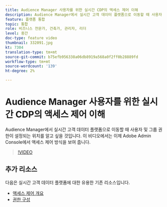 ```yaml
---
title: Audience Manager 사용자를 위한 실시간 CDP의 액세스 제어 이해
description: Audience Manager에서 실시간 고객 데이터 플랫폼으로 이동할 때 사용자 및 그룹 권한이 설정되는 위치를 알고 싶을 것입니다. 이 비디오에서는 이제 Adobe Admin Console에서 액세스 제어 방식을 보여 줍니다.
feature: 플랫폼 통합
topic: 통합
role: 비즈니스 전문가, 건축가, 관리자, 리더
level: 중간
doc-type: feature video
thumbnail: 332091.jpg
kt: 7304
translation-type: tm+mt
source-git-commit: b75efb956338a06db8919a568a0f2ff0b28889fd
workflow-type: tm+mt
source-wordcount: '139'
ht-degree: 2%

---
```



# Audience Manager 사용자를 위한 실시간 CDP의 액세스 제어 이해

Audience Manager에서 실시간 고객 데이터 플랫폼으로 이동할 때 사용자 및 그룹 권한이 설정되는 위치를 알고 싶을 것입니다. 이 비디오에서는 이제 Adobe Admin Console에서 액세스 제어 방식을 보여 줍니다.

>[!VIDEO](https://video.tv.adobe.com/v/332091/?quality=12&learn=on)

## 추가 리소스

다음은 실시간 고객 데이터 플랫폼에 대한 유용한 기존 리소스입니다.

* [액세스 제어 개요](https://experienceleague.adobe.com/docs/experience-platform/access-control/home.html?lang=en#access-control-hierarchy-and-workflow)
* [권한 구성](https://experienceleague.adobe.com/docs/platform-learn/getting-started-for-data-architects-and-data-engineers/configure-permissions.html?lang=en)
